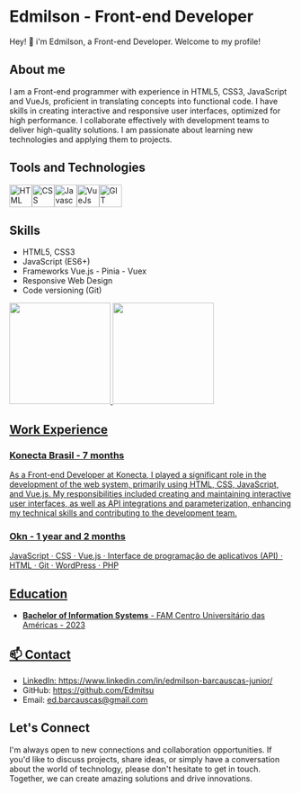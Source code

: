 # Edmilson - Front-end Developer

Hey! 👋 i'm Edmilson, a Front-end Developer. Welcome to my profile!

## About me

I am a Front-end programmer with experience in HTML5, CSS3, JavaScript and VueJs, proficient in translating concepts into functional code. I have skills in creating interactive and responsive user interfaces, optimized for high performance. I collaborate effectively with development teams to deliver high-quality solutions. I am passionate about learning new technologies and applying them to projects.

## Tools and Technologies

<div style="display: flex">

<img loading="lazy" src="https://cdn.jsdelivr.net/gh/devicons/devicon/icons/html5/html5-original.svg" alt="HTML Icon" width="40" height="40"/>

<img loading="lazy" src="https://cdn.jsdelivr.net/gh/devicons/devicon/icons/css3/css3-original.svg" alt="CSS Icon" width="40" height="40"/>

<img loading="lazy" src="https://cdn.jsdelivr.net/gh/devicons/devicon/icons/javascript/javascript-original.svg" alt="Javascript Icon" width="40" height="40"/>

<img loading="lazy" src="https://cdn.jsdelivr.net/gh/devicons/devicon/icons/vuejs/vuejs-original.svg" alt="VueJs Icon" width="40" height="40"/>

<img loading="lazy" src="https://cdn.jsdelivr.net/gh/devicons/devicon/icons/git/git-original.svg" alt="GIT Icon" width="40" height="40"/>       
</div>
          
## Skills

- HTML5, CSS3
- JavaScript (ES6+)
- Frameworks Vue.js - Pinia - Vuex
- Responsive Web Design
- Code versioning (Git)

<div>
<a href="https://github.com/Edmitsu">
<img loading="lazy" height="180em" src="https://github-readme-stats.vercel.app/api/top-langs/?username=Edmitsu&layout=compact&langs_count=7&theme=dracula"/>
<img loading="lazy" height="180em" src="https://github-readme-stats.vercel.app/api?username=Edmitsu&show_icons=true&theme=dracula&include_all_commits=true&count_private=true"/>
</div>

## Work Experience

### Konecta Brasil - 7 months

As a Front-end Developer at Konecta, I played a significant role in the development of the web system, primarily using HTML, CSS, JavaScript, and Vue.js. My responsibilities included creating and maintaining interactive user interfaces, as well as API integrations and parameterization, enhancing my technical skills and contributing to the development team.

### Okn - 1 year and 2 months

JavaScript · CSS · Vue.js · Interface de programação de aplicativos (API) · HTML · Git · WordPress · PHP

## Education

- **Bachelor of Information Systems** - FAM Centro Universitário das Américas - 2023

## 📫 Contact

- LinkedIn: https://www.linkedin.com/in/edmilson-barcauscas-junior/
- GitHub: https://github.com/Edmitsu
- Email: ed.barcauscas@gmail.com

## Let's Connect

I'm always open to new connections and collaboration opportunities. If you'd like to discuss projects, share ideas, or simply have a conversation about the world of technology, please don't hesitate to get in touch. Together, we can create amazing solutions and drive innovations.
